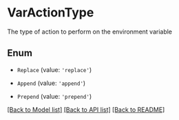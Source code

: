 # VarActionType

The type of action to perform on the environment variable

## Enum

* `Replace` (value: `'replace'`)

* `Append` (value: `'append'`)

* `Prepend` (value: `'prepend'`)

[[Back to Model list]](../README.md#documentation-for-models) [[Back to API list]](../README.md#documentation-for-api-endpoints) [[Back to README]](../README.md)
